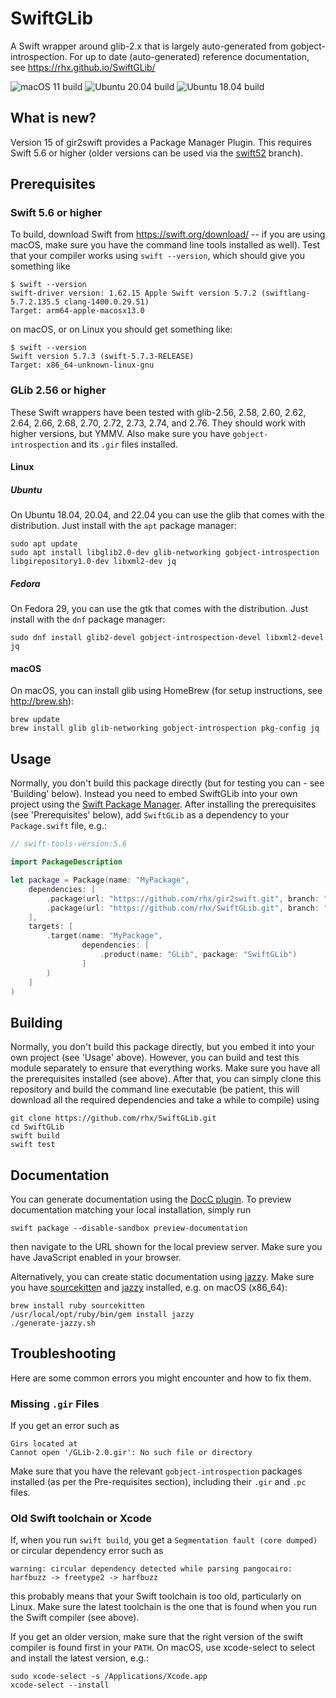 # SwiftGLib
A Swift wrapper around glib-2.x that is largely auto-generated from gobject-introspection.
For up to date (auto-generated) reference documentation, see https://rhx.github.io/SwiftGLib/

![macOS 11 build](https://github.com/rhx/SwiftGLib/workflows/macOS%2011/badge.svg)
![Ubuntu 20.04 build](https://github.com/rhx/SwiftGLib/workflows/Ubuntu%2020.04/badge.svg)
![Ubuntu 18.04 build](https://github.com/rhx/SwiftGLib/workflows/Ubuntu%2018.04/badge.svg)

## What is new?

Version 15 of gir2swift provides a Package Manager Plugin.  This requires Swift 5.6 or higher
(older versions can be used via the [swift52](https://github.com/rhx/SwiftGLib/tree/swift52) branch).

## Prerequisites

### Swift 5.6 or higher

To build, download Swift from https://swift.org/download/ -- if you are using macOS, make sure you have the command line tools installed as well).  Test that your compiler works using `swift --version`, which should give you something like

	$ swift --version
    swift-driver version: 1.62.15 Apple Swift version 5.7.2 (swiftlang-5.7.2.135.5 clang-1400.0.29.51)
    Target: arm64-apple-macosx13.0

on macOS, or on Linux you should get something like:

	$ swift --version
	Swift version 5.7.3 (swift-5.7.3-RELEASE)
	Target: x86_64-unknown-linux-gnu

### GLib 2.56 or higher

These Swift wrappers have been tested with glib-2.56, 2.58, 2.60, 2.62, 2.64, 2.66, 2.68, 2.70, 2.72, 2.73, 2.74, and 2.76.  They should work with higher versions, but YMMV.  Also make sure you have `gobject-introspection` and its `.gir` files installed.

#### Linux

##### Ubuntu

On Ubuntu 18.04, 20.04, and 22.04 you can use the glib that comes with the distribution.  Just install with the `apt` package manager:

	sudo apt update
	sudo apt install libglib2.0-dev glib-networking gobject-introspection libgirepository1.0-dev libxml2-dev jq

##### Fedora

On Fedora 29, you can use the gtk that comes with the distribution.  Just install with the `dnf` package manager:

	sudo dnf install glib2-devel gobject-introspection-devel libxml2-devel jq

#### macOS

On macOS, you can install glib using HomeBrew (for setup instructions, see http://brew.sh):

	brew update
	brew install glib glib-networking gobject-introspection pkg-config jq


## Usage

Normally, you don't build this package directly (but for testing you can - see 'Building' below). Instead you need to embed SwiftGLib into your own project using the [Swift Package Manager](https://swift.org/package-manager/).  After installing the prerequisites (see 'Prerequisites' below), add `SwiftGLib` as a dependency to your `Package.swift` file, e.g.:

```Swift
// swift-tools-version:5.6

import PackageDescription

let package = Package(name: "MyPackage",
    dependencies: [
        .package(url: "https://github.com/rhx/gir2swift.git", branch: "main"),
        .package(url: "https://github.com/rhx/SwiftGLib.git", branch: "main"),
    ],    
    targets: [
        .target(name: "MyPackage",
                dependencies: [
                    .product(name: "GLib", package: "SwiftGLib")
                ]
        )
    ]
)
```

## Building

Normally, you don't build this package directly, but you embed it into your own project (see 'Usage' above).  However, you can build and test this module separately to ensure that everything works.  Make sure you have all the prerequisites installed (see above).  After that, you can simply clone this repository and build the command line executable (be patient, this will download all the required dependencies and take a while to compile) using

	git clone https://github.com/rhx/SwiftGLib.git
	cd SwiftGLib
    swift build
    swift test

## Documentation

You can generate documentation using the [DocC plugin](https://apple.github.io/swift-docc-plugin/documentation/swiftdoccplugin/).  To preview documentation matching your local installation, simply run

    swift package --disable-sandbox preview-documentation

then navigate to the URL shown for the local preview server.  Make sure you have JavaScript enabled in your browser.

Alternatively, you can create static documentation using [jazzy](https://github.com/realm/jazzy).
Make sure you have [sourcekitten](https://github.com/jpsim/SourceKitten) and [jazzy](https://github.com/realm/jazzy) installed, e.g. on macOS (x86_64):

	brew install ruby sourcekitten
	/usr/local/opt/ruby/bin/gem install jazzy
	./generate-jazzy.sh

## Troubleshooting
Here are some common errors you might encounter and how to fix them.

### Missing `.gir` Files
If you get an error such as

	Girs located at
	Cannot open '/GLib-2.0.gir': No such file or directory

Make sure that you have the relevant `gobject-introspection` packages installed (as per the Pre-requisites section), including their `.gir` and `.pc` files.

### Old Swift toolchain or Xcode
If, when you run `swift build`, you get a `Segmentation fault (core dumped)` or circular dependency error such as

	warning: circular dependency detected while parsing pangocairo: harfbuzz -> freetype2 -> harfbuzz
	
this probably means that your Swift toolchain is too old, particularly on Linux.
Make sure the latest toolchain is the one that is found when you run the Swift compiler (see above).

  If you get an older version, make sure that the right version of the swift compiler is found first in your `PATH`.  On macOS, use xcode-select to select and install the latest version, e.g.:

	sudo xcode-select -s /Applications/Xcode.app
	xcode-select --install
